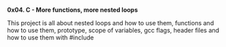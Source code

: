 **0x04. C - More functions, more nested loops**

This project is all about nested loops and how to use them, functions and how to use them, prototype, scope of variables, gcc flags, header files and how to use them with #include
